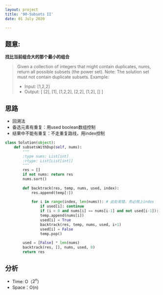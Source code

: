 ```yaml
---
layout: project
title: '90-Subsets II'
date: 01 July 2020

---
```

## 题意: 
**找比当前组合大的那个最小的组合**
> Given a collection of integers that might contain duplicates, nums, return all possible subsets (the power set).
> Note: The solution set must not contain duplicate subsets.
> Example:
> - Input: [1,2,2]
> - Output:
> [
>   [2],
>   [1],
>   [1,2,2],
>   [2,2],
>   [1,2],
>   []
> ]

## 思路
- 回溯法
- 备选元素有重复：用used boolean数组控制
- 结果中不能有重复：不走重复路线，用index控制

~~~python
class Solution(object):
    def subsetsWithDup(self, nums):
        """
        :type nums: List[int]
        :rtype: List[List[int]]
        """
        res = []      
        if not nums: return res
        nums.sort()
        
        def backtrack(res, temp, nums, used, index):
            res.append(temp[:])
            
            for i in range(index, len(nums)): # 此处易错，务必用上index
                if used[i]: continue
                if (i > 0 and nums[i] == nums[i-1] and not used[i-1]): continue
                temp.append(nums[i])
                used[i] = True
                backtrack(res, temp, nums, used, i+1)
                used[i] = False
                temp.pop()
                
        used = [False] * len(nums)
        backtrack(res, [], nums, used, 0)
        return res
~~~

## 分析
- Time: O（$2^n$）
- Space：O(n)

